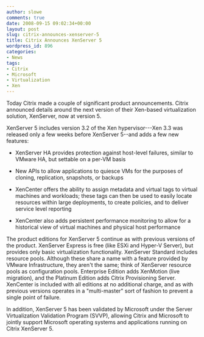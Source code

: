 ```yaml
---
author: slowe
comments: true
date: 2008-09-15 09:02:34+00:00
layout: post
slug: citrix-announces-xenserver-5
title: Citrix Announces XenServer 5
wordpress_id: 896
categories:
- News
tags:
- Citrix
- Microsoft
- Virtualization
- Xen
---
```


Today Citrix made a couple of significant product announcements. Citrix announced details around the next version of their Xen-based virtualization solution, XenServer, now at version 5.

XenServer 5 includes version 3.2 of the Xen hypervisor---Xen 3.3 was released only a few weeks before XenServer 5--and adds a few new features:

* XenServer HA provides protection against host-level failures, similar to VMware HA, but settable on a per-VM basis

* New APIs to allow applications to quiesce VMs for the purposes of cloning, replication, snapshots, or backups

* XenCenter offers the ability to assign metadata and virtual tags to virtual machines and workloads; these tags can then be used to easily locate resources within large deployments, to create policies, and to deliver service level reporting

* XenCenter also adds persistent performance monitoring to allow for a historical view of virtual machines and physical host performance

The product editions for XenServer 5 continue as with previous versions of the product. XenServer Express is free (like ESXi and Hyper-V Server), but provides only basic virtualization functionality. XenServer Standard includes resource pools. Although these share a name with a feature provided by VMware Infrastructure, they aren't the same; think of XenServer resource pools as configuration pools. Enterprise Edition adds XenMotion (live migration), and the Platinum Edition adds Citrix Provisioning Server. XenCenter is included with all editions at no additional charge, and as with previous versions operates in a "multi-master" sort of fashion to prevent a single point of failure.

In addition, XenServer 5 has been validated by Microsoft under the Server Virtualization Validation Program (SVVP), allowing Citrix and Microsoft to jointly support Microsoft operating systems and applications running on Citrix XenServer 5.
